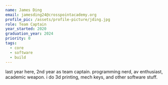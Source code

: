 ```yaml
---
name: James Ding
email: jamesding24@crosspointacademy.org
profile_pic: /assets/profile-picture/jding.jpg
role: Team Captain
year_started: 2020
graduation_year: 2024
priority: 0
tags:
  - core
  - software
  - build
---
```

last year here, 2nd year as team captain. programming nerd, av enthusiast, academic weapon. i do 3d printing, mech keys, and other software stuff.
